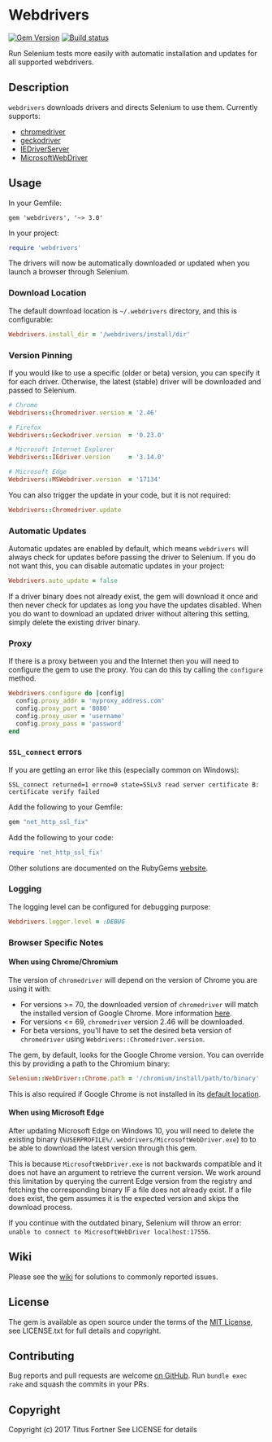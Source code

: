 # Webdrivers

[![Gem Version](https://badge.fury.io/rb/webdrivers.svg)](https://badge.fury.io/rb/webdrivers)
[![Build status](https://api.travis-ci.org/titusfortner/webdrivers.svg)](https://travis-ci.org/titusfortner/webdrivers)

Run Selenium tests more easily with automatic installation and updates for all supported webdrivers.

## Description

`webdrivers` downloads drivers and directs Selenium to use them. Currently supports:

* [chromedriver](http://chromedriver.chromium.org/)
* [geckodriver](https://github.com/mozilla/geckodriver)
* [IEDriverServer](https://github.com/SeleniumHQ/selenium/wiki/InternetExplorerDriver)
* [MicrosoftWebDriver](https://developer.microsoft.com/en-us/microsoft-edge/tools/webdriver/)

## Usage

In your Gemfile: 

`gem 'webdrivers', '~> 3.0'`

In your project:

```ruby
require 'webdrivers'
```

The drivers will now be automatically downloaded or updated when you launch a browser
through Selenium. 

### Download Location

The default download location is `~/.webdrivers` directory, and this is configurable:
 
 ```ruby
 Webdrivers.install_dir = '/webdrivers/install/dir'
```

### Version Pinning

If you would like to use a specific (older or beta) version, you can specify it for each driver. Otherwise, the latest (stable) 
driver will be downloaded and passed to Selenium.

```ruby
# Chrome
Webdrivers::Chromedriver.version = '2.46'

# Firefox
Webdrivers::Geckodriver.version  = '0.23.0'

# Microsoft Internet Explorer
Webdrivers::IEdriver.version     = '3.14.0'

# Microsoft Edge
Webdrivers::MSWebdriver.version  = '17134'
```

You can also trigger the update in your code, but it is not required:

```ruby
Webdrivers::Chromedriver.update
```

### Automatic Updates

Automatic updates are enabled by default, which means `webdrivers` will 
always check for updates before passing the driver to Selenium. 
If you do not want this, you can disable automatic updates in your 
project:

```ruby
Webdrivers.auto_update = false
```

If a driver binary does not already exist, the gem will download it
once and then never check for updates as long you have the updates disabled. 
When you do want to download an updated driver without altering this 
setting, simply delete the existing driver binary.

### Proxy

If there is a proxy between you and the Internet then you will need to configure
the gem to use the proxy.  You can do this by calling the `configure` method.

````ruby
Webdrivers.configure do |config|
  config.proxy_addr = 'myproxy_address.com'
  config.proxy_port = '8080'
  config.proxy_user = 'username'
  config.proxy_pass = 'password'
end
````

### `SSL_connect` errors

If you are getting an error like this (especially common on Windows):
 
`SSL_connect returned=1 errno=0 state=SSLv3 read server certificate B: certificate verify failed`

Add the following to your Gemfile:

```ruby
gem "net_http_ssl_fix"
```

Add the following to your code:

````ruby
require 'net_http_ssl_fix'
````

Other solutions are documented on the RubyGems [website](https://guides.rubygems.org/ssl-certificate-update/).

### Logging

The logging level can be configured for debugging purpose:

```ruby
Webdrivers.logger.level = :DEBUG
```

### Browser Specific Notes

#### When using Chrome/Chromium

The version of `chromedriver` will depend on the version of Chrome you are using it with:

 * For versions >= 70, the downloaded version of `chromedriver` will match the installed version of Google Chrome. More information [here](http://chromedriver.chromium.org/downloads/version-selection).
 * For versions <=  69, `chromedriver` version 2.46 will be downloaded.
 * For beta versions, you'll have to set the desired beta version of `chromedriver` using `Webdrivers::Chromedriver.version`.
 
The gem, by default, looks for the Google Chrome version. You can override this by providing a path to the Chromium binary:

```ruby
Selenium::WebDriver::Chrome.path = '/chromium/install/path/to/binary'
```

This is also required if Google Chrome is not installed in its [default location](https://github.com/SeleniumHQ/selenium/wiki/ChromeDriver).

#### When using Microsoft Edge

After updating Microsoft Edge on Windows 10, you will need to delete the existing binary (`%USERPROFILE%/.webdrivers/MicrosoftWebDriver.exe`) to
to be able to download the latest version through this gem.

This is because `MicrosoftWebDriver.exe` is not backwards compatible and it does not have an argument to retrieve 
the current version. We work around this limitation by querying the current Edge version from the registry and 
fetching the corresponding binary IF a file does not already exist. If a file does exist, the gem assumes it is the 
expected version and skips the download process.

If you continue with the outdated binary, Selenium will throw an error: `unable to connect to MicrosoftWebDriver localhost:17556`.

## Wiki

Please see the [wiki](https://github.com/titusfortner/webdrivers/wiki) for solutions to commonly reported issues.

## License

The gem is available as open source under the terms of the [MIT License](https://opensource.org/licenses/MIT),
see LICENSE.txt for full details and copyright.

## Contributing

Bug reports and pull requests are welcome [on GitHub](https://github.com/titusfortner/webdrivers). Run `bundle exec rake` and squash the commits in your PRs.

## Copyright

Copyright (c) 2017 Titus Fortner
See LICENSE for details
